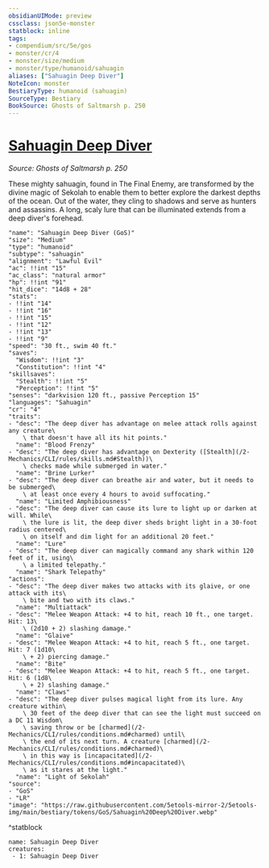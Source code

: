 ```yaml
---
obsidianUIMode: preview
cssclass: json5e-monster
statblock: inline
tags:
- compendium/src/5e/gos
- monster/cr/4
- monster/size/medium
- monster/type/humanoid/sahuagin
aliases: ["Sahuagin Deep Diver"]
NoteIcon: monster
BestiaryType: humanoid (sahuagin)
SourceType: Bestiary
BookSource: Ghosts of Saltmarsh p. 250
---
```

# [Sahuagin Deep Diver](2-Mechanics/CLI/bestiary/humanoid/sahuagin-deep-diver-gos.md)
*Source: Ghosts of Saltmarsh p. 250*  

These mighty sahuagin, found in The Final Enemy, are transformed by the divine magic of Sekolah to enable them to better explore the darkest depths of the ocean. Out of the water, they cling to shadows and serve as hunters and assassins. A long, scaly lure that can be illuminated extends from a deep diver's forehead.

```statblock
"name": "Sahuagin Deep Diver (GoS)"
"size": "Medium"
"type": "humanoid"
"subtype": "sahuagin"
"alignment": "Lawful Evil"
"ac": !!int "15"
"ac_class": "natural armor"
"hp": !!int "91"
"hit_dice": "14d8 + 28"
"stats":
- !!int "14"
- !!int "16"
- !!int "15"
- !!int "12"
- !!int "13"
- !!int "9"
"speed": "30 ft., swim 40 ft."
"saves":
  "Wisdom": !!int "3"
  "Constitution": !!int "4"
"skillsaves":
  "Stealth": !!int "5"
  "Perception": !!int "5"
"senses": "darkvision 120 ft., passive Perception 15"
"languages": "Sahuagin"
"cr": "4"
"traits":
- "desc": "The deep diver has advantage on melee attack rolls against any creature\
    \ that doesn't have all its hit points."
  "name": "Blood Frenzy"
- "desc": "The deep diver has advantage on Dexterity ([Stealth](/2-Mechanics/CLI/rules/skills.md#Stealth))\
    \ checks made while submerged in water."
  "name": "Brine Lurker"
- "desc": "The deep diver can breathe air and water, but it needs to be submerged\
    \ at least once every 4 hours to avoid suffocating."
  "name": "Limited Amphibiousness"
- "desc": "The deep diver can cause its lure to light up or darken at will. While\
    \ the lure is lit, the deep diver sheds bright light in a 30-foot radius centered\
    \ on itself and dim light for an additional 20 feet."
  "name": "Lure"
- "desc": "The deep diver can magically command any shark within 120 feet of it, using\
    \ a limited telepathy."
  "name": "Shark Telepathy"
"actions":
- "desc": "The deep diver makes two attacks with its glaive, or one attack with its\
    \ bite and two with its claws."
  "name": "Multiattack"
- "desc": "Melee Weapon Attack: +4 to hit, reach 10 ft., one target. Hit: 13\
    \ (2d10 + 2) slashing damage."
  "name": "Glaive"
- "desc": "Melee Weapon Attack: +4 to hit, reach 5 ft., one target. Hit: 7 (1d10\
    \ + 2) piercing damage."
  "name": "Bite"
- "desc": "Melee Weapon Attack: +4 to hit, reach 5 ft., one target. Hit: 6 (1d8\
    \ + 2) slashing damage."
  "name": "Claws"
- "desc": "The deep diver pulses magical light from its lure. Any creature within\
    \ 30 feet of the deep diver that can see the light must succeed on a DC 11 Wisdom\
    \ saving throw or be [charmed](/2-Mechanics/CLI/rules/conditions.md#charmed) until\
    \ the end of its next turn. A creature [charmed](/2-Mechanics/CLI/rules/conditions.md#charmed)\
    \ in this way is [incapacitated](/2-Mechanics/CLI/rules/conditions.md#incapacitated)\
    \ as it stares at the light."
  "name": "Light of Sekolah"
"source":
- "GoS"
- "LR"
"image": "https://raw.githubusercontent.com/5etools-mirror-2/5etools-img/main/bestiary/tokens/GoS/Sahuagin%20Deep%20Diver.webp"
```
^statblock

```encounter-table
name: Sahuagin Deep Diver
creatures:
 - 1: Sahuagin Deep Diver
```